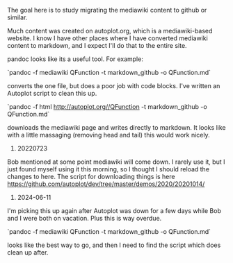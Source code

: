 The goal here is to study migrating the mediawiki content to github or
similar.

Much content was created on autoplot.org, which is a mediawiki-based
website. I know I have other places where I have converted mediawiki
content to markdown, and I expect I'll do that to the entire site.

pandoc looks like its a useful tool. For example:

\`pandoc -f mediawiki QFunction -t markdown\_github -o QFunction.md\`

converts the one file, but does a poor job with code blocks. I've
written an Autoplot script to clean this up.

\`pandoc -f html <http://autoplot.org//QFunction> -t markdown\_github -o
QFunction.md\`

downloads the mediawiki page and writes directly to markdown. It looks
like with a little massaging (removing head and tail) this would work
nicely.

1.  20220723

Bob mentioned at some point mediawiki will come down. I rarely use it,
but I just found myself using it this morning, so I thought I should
reload the changes to here. The script for downloading things is here
<https://github.com/autoplot/dev/tree/master/demos/2020/20201014/>

1.  2024-06-11

I'm picking this up again after Autoplot was down for a few days while
Bob and I were both on vacation. Plus this is way overdue.

\`pandoc -f mediawiki QFunction -t markdown\_github -o QFunction.md\`

looks like the best way to go, and then I need to find the script which
does clean up after.
